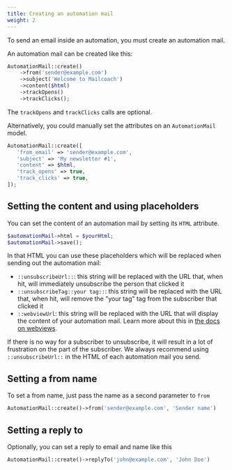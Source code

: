 ```yaml
---
title: Creating an automation mail
weight: 2
---
```


To send an email inside an automation, you must create an automation mail.

An automation mail can be created like this:

```php
AutomationMail::create()
    ->from('sender@example.com')
    ->subject('Welcome to Mailcoach')
    ->content($html)
    ->trackOpens()
    ->trackClicks();
```

The `trackOpens` and `trackClicks` calls are optional.

Alternatively, you could manually set the attributes on an `AutomationMail` model.

```php
AutomationMail::create([
   'from_email' => 'sender@example.com',
   'subject' => 'My newsletter #1',
   'content' => $html,
   'track_opens' => true,
   'track_clicks' => true,
]);
```

## Setting the content and using placeholders

You can set the content of an automation mail by setting its `HTML` attribute.

```php
$automationMail->html = $yourHtml;
$automationMail->save();
```

In that HTML you can use these placeholders which will be replaced when sending out the automation mail:

- `::unsubscribeUrl::`: this string will be replaced with the URL that, when hit, will immediately unsubscribe the person that clicked it
- `::unsubscribeTag::your tag::`: this string will be replaced with the URL that, when hit, will remove the "your tag" tag from the subscriber that clicked it
- `::webviewUrl`: this string will be replaced with the URL that will display the content of your automation mail. Learn more about this in [the docs on webviews](/docs/laravel-mailcoach/v5/automations/displaying-webviews).

If there is no way for a subscriber to unsubscribe, it will result in a lot of frustration on the part of the subscriber. We always recommend using `::unsubscribeUrl::` in the HTML of each automation mail you send.

## Setting a from name

To set a from name, just pass the name as a second parameter to `from`

```php
AutomationMail::create()->from('sender@example.com', 'Sender name')
```

## Setting a reply to

Optionally, you can set a reply to email and name like this
```php
AutomationMail::create()->replyTo('john@example.com', 'John Doe')
```
